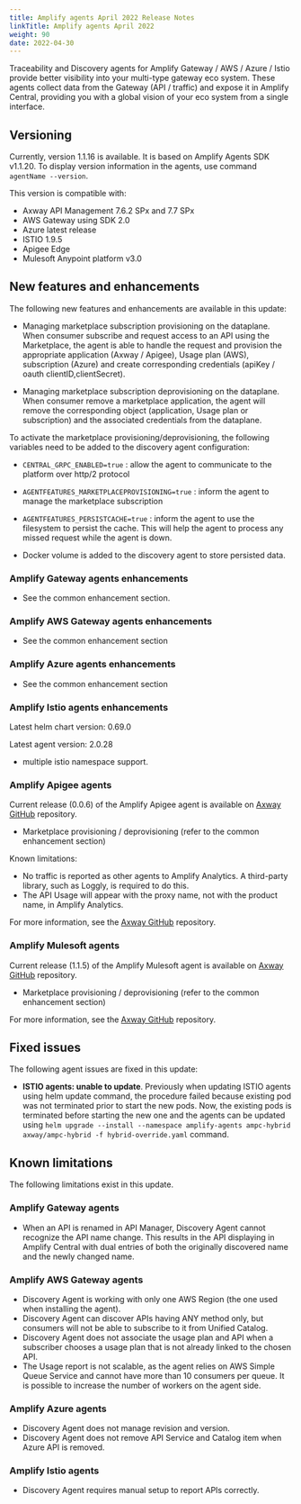 ```yaml
---
title: Amplify agents April 2022 Release Notes
linkTitle: Amplify agents April 2022
weight: 90
date: 2022-04-30
---
```


Traceability and Discovery agents for Amplify Gateway / AWS / Azure / Istio provide better visibility into your multi-type gateway eco system. These agents collect data from the Gateway (API / traffic) and expose it in Amplify Central, providing you with a global vision of your eco system from a single interface.

## Versioning

Currently, version 1.1.16 is available. It is based on Amplify Agents SDK v1.1.20.
To display version information in the agents, use command `agentName --version`.

This version is compatible with:

* Axway API Management 7.6.2 SPx and 7.7 SPx
* AWS Gateway using SDK 2.0
* Azure latest release
* ISTIO 1.9.5
* Apigee Edge
* Mulesoft Anypoint platform v3.0

## New features and enhancements

The following new features and enhancements are available in this update:

* Managing marketplace subscription provisioning on the dataplane. When consumer subscribe and request access to an API using the Marketplace, the agent is able to handle the request and provision the appropriate application (Axway / Apigee), Usage plan (AWS), subscription (Azure) and create corresponding credentials (apiKey / oauth clientID,clientSecret).

* Managing marketplace subscription deprovisioning on the dataplane. When consumer remove a marketplace application, the agent will remove the corresponding object (application, Usage plan or subscription) and the associated credentials from the dataplane.

To activate the marketplace provisioning/deprovisioning, the following variables need to be added to the discovery agent configuration:

* `CENTRAL_GRPC_ENABLED=true` : allow the agent to communicate to the platform over http/2 protocol
* `AGENTFEATURES_MARKETPLACEPROVISIONING=true` : inform the agent to manage the marketplace subscription
* `AGENTFEATURES_PERSISTCACHE=true` : inform the agent to use the filesystem to persist the cache. This will help the agent to process any missed request while the agent is down.

* Docker volume is added to the discovery agent to store persisted data.

### Amplify Gateway agents enhancements

* See the common enhancement section.

### Amplify AWS Gateway agents enhancements

* See the common enhancement section

### Amplify Azure agents enhancements

* See the common enhancement section

### Amplify Istio agents enhancements

Latest helm chart version: 0.69.0

Latest agent version: 2.0.28

* multiple istio namespace support.

### Amplify Apigee agents

Current release (0.0.6) of the Amplify Apigee agent is available on [Axway GitHub](https://github.com/Axway/agents-apigee) repository.

* Marketplace provisioning / deprovisioning (refer to the common enhancement section)

Known limitations:

* No traffic is reported as other agents to Amplify Analytics. A third-party library, such as Loggly, is required to do this.
* The API Usage will appear with the proxy name, not with the product name, in Amplify Analytics.

For more information, see the [Axway GitHub](https://github.com/Axway/agents-apigee) repository.

### Amplify Mulesoft agents

Current release (1.1.5) of the Amplify Mulesoft agent is available on [Axway GitHub](https://github.com/Axway/agents-mulesoft) repository.

* Marketplace provisioning / deprovisioning (refer to the common enhancement section)

For more information, see the [Axway GitHub](https://github.com/Axway/agents-mulesoft) repository.

## Fixed issues

The following agent issues are fixed in this update:

* **ISTIO agents: unable to update**. Previously when updating ISTIO agents using helm update command, the procedure failed because existing pod was not terminated prior to start the new pods. Now, the existing pods is terminated before starting the new one and the agents can be updated using `helm upgrade --install --namespace amplify-agents ampc-hybrid axway/ampc-hybrid -f hybrid-override.yaml` command.

## Known limitations

The following limitations exist in this update.

### Amplify Gateway agents

* When an API is renamed in API Manager, Discovery Agent cannot recognize the API name change. This results in the API displaying in Amplify Central with dual entries of both the originally discovered name and the newly changed name.

### Amplify AWS Gateway agents

* Discovery Agent is working with only one AWS Region (the one used when installing the agent).
* Discovery Agent can discover APIs having ANY method only, but consumers will not be able to subscribe to it from Unified Catalog.
* Discovery Agent does not associate the usage plan and API when a subscriber chooses a usage plan that is not already linked to the chosen API.
* The Usage report is not scalable, as the agent relies on AWS Simple Queue Service and cannot have more than 10 consumers per queue. It is possible to increase the number of workers on the agent side.

### Amplify Azure agents

* Discovery Agent does not manage revision and version.
* Discovery Agent does not remove API Service and Catalog item when Azure API is removed.

### Amplify Istio agents

* Discovery Agent requires manual setup to report APIs correctly.